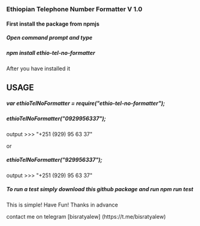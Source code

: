 ### Ethiopian Telephone Number Formatter V 1.0

<h4> First install the package from npmjs </h4>
<h5> Open command prompt and type </h5>
<h5> npm install ethio-tel-no-formatter </h5>
<p> After you have installed it </p>

## USAGE

<h5> var ethioTelNoFormatter = require("ethio-tel-no-formatter"); </h5>

<h5> ethioTelNoFormatter("0929956337"); </h5>
<p> output >>> "+251 (929) 95 63 37" </p>

or

<h5> ethioTelNoFormatter("929956337"); </h5>
<p> output >>> "+251 (929) 95 63 37" </p>

<h5> To run a test simply download this github package and run npm run test </h5>

<p> This is simple! Have Fun! Thanks in advance </p>
<p> contact me on telegram [bisratyalew] (https://t.me/bisratyalew) </p>


